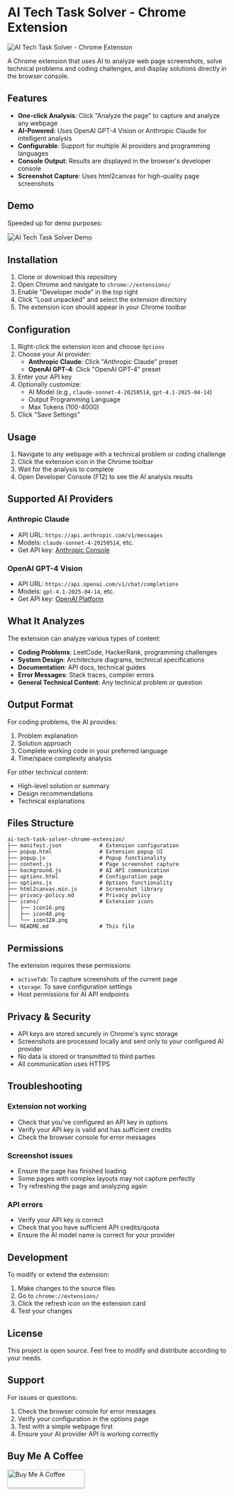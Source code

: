 # AI Tech Task Solver - Chrome Extension

<img src="images/ai-tech-task-solver-thumb.png" alt="AI Tech Task Solver - Chrome Extension"/>

A Chrome extension that uses AI to analyze web page screenshots, solve technical problems and coding challenges, and display solutions directly in the browser console.

## Features

- **One-click Analysis**: Click "Analyze the page" to capture and analyze any webpage
- **AI-Powered**: Uses OpenAI GPT-4 Vision or Anthropic Claude for intelligent analysis
- **Configurable**: Support for multiple AI providers and programming languages
- **Console Output**: Results are displayed in the browser's developer console
- **Screenshot Capture**: Uses html2canvas for high-quality page screenshots

## Demo

Speeded up for demo purposes:

<img src="images/ai-tech-task-solver-demo.gif" alt="AI Tech Task Solver Demo" style="max-width: 100%; border: 1px solid #ccc;"/>

## Installation

1. Clone or download this repository
2. Open Chrome and navigate to `chrome://extensions/`
3. Enable "Developer mode" in the top right
4. Click "Load unpacked" and select the extension directory
5. The extension icon should appear in your Chrome toolbar

## Configuration

1. Right-click the extension icon and choose `Options`
2. Choose your AI provider:
   - **Anthropic Claude**: Click "Anthropic Claude" preset
   - **OpenAI GPT-4**: Click "OpenAI GPT-4" preset
3. Enter your API key
4. Optionally customize:
   - AI Model (e.g., `claude-sonnet-4-20250514`, `gpt-4.1-2025-04-14`)
   - Output Programming Language
   - Max Tokens (100-4000)
5. Click "Save Settings"

## Usage

1. Navigate to any webpage with a technical problem or coding challenge
2. Click the extension icon in the Chrome toolbar
3. Wait for the analysis to complete
4. Open Developer Console (F12) to see the AI analysis results

## Supported AI Providers

### Anthropic Claude
- API URL: `https://api.anthropic.com/v1/messages`
- Models: `claude-sonnet-4-20250514`, etc.
- Get API key: [Anthropic Console](https://console.anthropic.com/)

### OpenAI GPT-4 Vision
- API URL: `https://api.openai.com/v1/chat/completions`
- Models: `gpt-4.1-2025-04-14`, etc.
- Get API key: [OpenAI Platform](https://platform.openai.com/)

## What It Analyzes

The extension can analyze various types of content:

- **Coding Problems**: LeetCode, HackerRank, programming challenges
- **System Design**: Architecture diagrams, technical specifications
- **Documentation**: API docs, technical guides
- **Error Messages**: Stack traces, compiler errors
- **General Technical Content**: Any technical problem or question

## Output Format

For coding problems, the AI provides:
1. Problem explanation
2. Solution approach
3. Complete working code in your preferred language
4. Time/space complexity analysis

For other technical content:
- High-level solution or summary
- Design recommendations
- Technical explanations

## Files Structure

```
ai-tech-task-solver-chrome-extension/
├── manifest.json            # Extension configuration
├── popup.html               # Extension popup UI
├── popup.js                 # Popup functionality
├── content.js               # Page screenshot capture
├── background.js            # AI API communication
├── options.html             # Configuration page
├── options.js               # Options functionality
├── html2canvas.min.js       # Screenshot library
├── privacy-policy.md        # Privacy policy
├── icons/                   # Extension icons
│   ├── icon16.png
│   ├── icon48.png
│   └── icon128.png
└── README.md                # This file
```

## Permissions

The extension requires these permissions:
- `activeTab`: To capture screenshots of the current page
- `storage`: To save configuration settings
- Host permissions for AI API endpoints

## Privacy & Security

- API keys are stored securely in Chrome's sync storage
- Screenshots are processed locally and sent only to your configured AI provider
- No data is stored or transmitted to third parties
- All communication uses HTTPS

## Troubleshooting

### Extension not working
- Check that you've configured an API key in options
- Verify your API key is valid and has sufficient credits
- Check the browser console for error messages

### Screenshot issues
- Ensure the page has finished loading
- Some pages with complex layouts may not capture perfectly
- Try refreshing the page and analyzing again

### API errors
- Verify your API key is correct
- Check that you have sufficient API credits/quota
- Ensure the AI model name is correct for your provider

## Development

To modify or extend the extension:

1. Make changes to the source files
2. Go to `chrome://extensions/`
3. Click the refresh icon on the extension card
4. Test your changes

## License

This project is open source. Feel free to modify and distribute according to your needs.

## Support

For issues or questions:
1. Check the browser console for error messages
2. Verify your configuration in the options page
3. Test with a simple webpage first
4. Ensure your AI provider API is working correctly

## Buy Me A Coffee

<a href="https://buymeacoffee.com/ivan.seredkin" target="_blank"><img src="https://www.buymeacoffee.com/assets/img/custom_images/orange_img.png" alt="Buy Me A Coffee" style="height: 41px !important;width: 174px !important;box-shadow: 0px 3px 2px 0px rgba(190, 190, 190, 0.5) !important;-webkit-box-shadow: 0px 3px 2px 0px rgba(190, 190, 190, 0.5) !important;" ></a>

